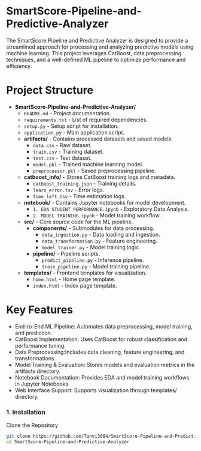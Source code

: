 # SmartScore-Pipeline-and-Predictive-Analyzer

The SmartScore Pipeline and Predictive Analyzer is designed to provide a streamlined approach for processing and analyzing predictive models using machine learning. This project leverages CatBoost, data preprocessing techniques, and a well-defined ML pipeline to optimize performance and efficiency.

# Project Structure

- **SmartScore-Pipeline-and-Predictive-Analyzer/**
  - `README.md` - Project documentation.
  - `requirements.txt` - List of required dependencies.
  - `setup.py` - Setup script for installation.
  - `application.py` - Main application script.
  - **artifacts/** - Contains processed datasets and saved models.
    - `data.csv` - Raw dataset.
    - `train.csv` - Training dataset.
    - `test.csv` - Test dataset.
    - `model.pkl` - Trained machine learning model.
    - `preprocessor.pkl` - Saved preprocessing pipeline.
  - **catboost_info/** - Stores CatBoost training logs and metadata.
    - `catboost_training.json` - Training details.
    - `learn_error.tsv` - Error logs.
    - `time_left.tsv` - Time estimation logs.
  - **notebook/** - Contains Jupyter notebooks for model development.
    - `1. EDA STUDENT PERFORMANCE.ipynb` - Exploratory Data Analysis.
    - `2. MODEL TRAINING.ipynb` - Model training workflow.
  - **src/** - Core source code for the ML pipeline.
    - **components/** - Submodules for data processing.
      - `data_ingestion.py` - Data loading and ingestion.
      - `data_transformation.py` - Feature engineering.
      - `model_trainer.py` - Model training logic.
    - **pipeline/** - Pipeline scripts.
      - `predict_pipeline.py` - Inference pipeline.
      - `train_pipeline.py` - Model training pipeline.
  - **templates/** - Frontend templates for visualization.
    - `home.html` - Home page template.
    - `index.html` - Index page template.


# Key Features
- End-to-End ML Pipeline: Automates data preprocessing, model training, and prediction.
- CatBoost Implementation: Uses CatBoost for robust classification and performance tuning.
- Data Preprocessing:Includes data cleaning, feature engineering, and transformations.
- Model Training & Evaluation: Stores models and evaluation metrics in the artifacts directory.
- Notebook Documentation: Provides EDA and model training workflows in Jupyter Notebooks.
- Web Interface Support: Supports visualization through templates/ directory.

### 1. Installation
Clone the Repository
``` bash
git clone https://github.com/Tanvi3004/SmartScore-Pipeline-and-Predictive-Analyzer.git
cd SmartScore-Pipeline-and-Predictive-Analyzer
```
